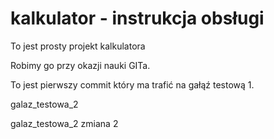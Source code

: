 # kalkulator - instrukcja obsługi
To jest prosty projekt kalkulatora

Robimy go przy okazji nauki GITa.

To jest pierwszy commit który ma trafić na gałąź testową 1.

galaz_testowa_2

galaz_testowa_2 zmiana 2
